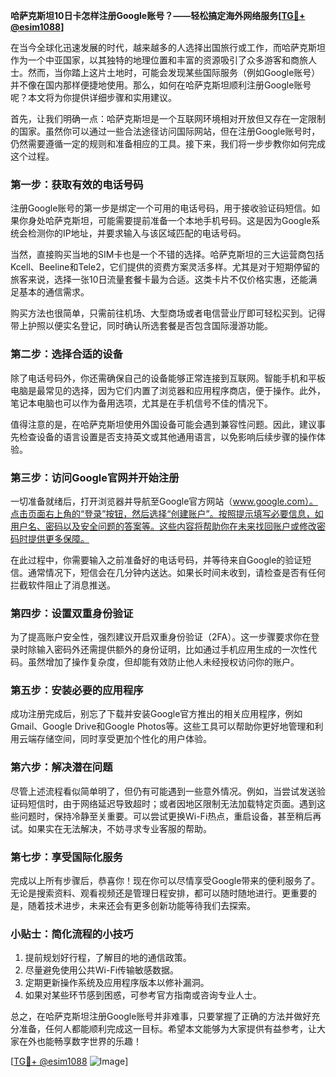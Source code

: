 **哈萨克斯坦10日卡怎样注册Google账号？——轻松搞定海外网络服务[[TG💪+ @esim1088](https://t.me/s/esim1088)]**

在当今全球化迅速发展的时代，越来越多的人选择出国旅行或工作，而哈萨克斯坦作为一个中亚国家，以其独特的地理位置和丰富的资源吸引了众多游客和商旅人士。然而，当你踏上这片土地时，可能会发现某些国际服务（例如Google账号）并不像在国内那样便捷地使用。那么，如何在哈萨克斯坦顺利注册Google账号呢？本文将为你提供详细步骤和实用建议。

首先，让我们明确一点：哈萨克斯坦是一个互联网环境相对开放但又存在一定限制的国家。虽然你可以通过一些合法途径访问国际网站，但在注册Google账号时，仍然需要遵循一定的规则和准备相应的工具。接下来，我们将一步步教你如何完成这个过程。

### **第一步：获取有效的电话号码**
注册Google账号的第一步是绑定一个可用的电话号码，用于接收验证码短信。如果你身处哈萨克斯坦，可能需要提前准备一个本地手机号码。这是因为Google系统会检测你的IP地址，并要求输入与该区域匹配的电话号码。

当然，直接购买当地的SIM卡也是一个不错的选择。哈萨克斯坦的三大运营商包括Kcell、Beeline和Tele2，它们提供的资费方案灵活多样。尤其是对于短期停留的旅客来说，选择一张10日流量套餐卡最为合适。这类卡片不仅价格实惠，还能满足基本的通信需求。

购买方法也很简单，只需前往机场、大型商场或者电信营业厅即可轻松买到。记得带上护照以便实名登记，同时确认所选套餐是否包含国际漫游功能。

### **第二步：选择合适的设备**
除了电话号码外，你还需确保自己的设备能够正常连接到互联网。智能手机和平板电脑是最常见的选择，因为它们内置了浏览器和应用程序商店，便于操作。此外，笔记本电脑也可以作为备用选项，尤其是在手机信号不佳的情况下。

值得注意的是，在哈萨克斯坦使用外国设备可能会遇到兼容性问题。因此，建议事先检查设备的语言设置是否支持英文或其他通用语言，以免影响后续步骤的操作体验。

### **第三步：访问Google官网并开始注册**
一切准备就绪后，打开浏览器并导航至Google官方网站（www.google.com）。点击页面右上角的“登录”按钮，然后选择“创建账户”。按照提示填写必要信息，如用户名、密码以及安全问题的答案等。这些内容将帮助你在未来找回账户或修改密码时提供更多保障。

在此过程中，你需要输入之前准备好的电话号码，并等待来自Google的验证短信。通常情况下，短信会在几分钟内送达。如果长时间未收到，请检查是否有任何拦截软件阻止了消息推送。

### **第四步：设置双重身份验证**
为了提高账户安全性，强烈建议开启双重身份验证（2FA）。这一步骤要求你在登录时除输入密码外还需提供额外的身份证明，比如通过手机应用生成的一次性代码。虽然增加了操作复杂度，但却能有效防止他人未经授权访问你的账户。

### **第五步：安装必要的应用程序**
成功注册完成后，别忘了下载并安装Google官方推出的相关应用程序，例如Gmail、Google Drive和Google Photos等。这些工具可以帮助你更好地管理和利用云端存储空间，同时享受更加个性化的用户体验。

### **第六步：解决潜在问题**
尽管上述流程看似简单明了，但仍有可能遇到一些意外情况。例如，当尝试发送验证码短信时，由于网络延迟导致超时；或者因地区限制无法加载特定页面。遇到这些问题时，保持冷静至关重要。可以尝试更换Wi-Fi热点，重启设备，甚至稍后再试。如果实在无法解决，不妨寻求专业客服的帮助。

### **第七步：享受国际化服务**
完成以上所有步骤后，恭喜你！现在你可以尽情享受Google带来的便利服务了。无论是搜索资料、观看视频还是管理日程安排，都可以随时随地进行。更重要的是，随着技术进步，未来还会有更多创新功能等待我们去探索。

### **小贴士：简化流程的小技巧**
1. 提前规划好行程，了解目的地的通信政策。
2. 尽量避免使用公共Wi-Fi传输敏感数据。
3. 定期更新操作系统及应用程序版本以修补漏洞。
4. 如果对某些环节感到困惑，可参考官方指南或咨询专业人士。

总之，在哈萨克斯坦注册Google账号并非难事，只要掌握了正确的方法并做好充分准备，任何人都能顺利完成这一目标。希望本文能够为大家提供有益参考，让大家在外也能畅享数字世界的乐趣！

[[TG💪+ @esim1088](https://t.me/s/esim1088) ![Image](https://i.postimg.cc/4NQfJmqS/Snipaste-2025-05-13-00-14-12.png)]